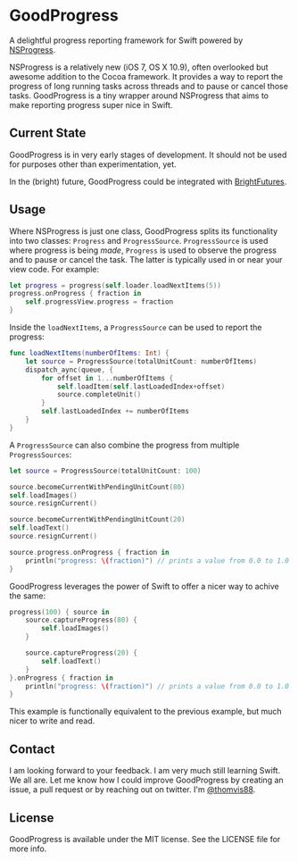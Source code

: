# GoodProgress
A delightful progress reporting framework for Swift powered by [NSProgress](https://developer.apple.com/library/ios/documentation/Foundation/Reference/NSProgress_Class/Reference/Reference.html).

NSProgress is a relatively new (iOS 7, OS X 10.9), often overlooked but awesome addition to the Cocoa framework. It provides a way to report the progress of long running tasks across threads and to pause or cancel those tasks. GoodProgress is a tiny wrapper around NSProgress that aims to make reporting progress super nice in Swift.

## Current State
GoodProgress is in very early stages of development. It should not be used for purposes other than experimentation, yet.

In the (bright) future, GoodProgress could be integrated with [BrightFutures](https://github.com/Thomvis/BrightFutures).

## Usage
Where NSProgress is just one class, GoodProgress splits its functionality into two classes: `Progress` and `ProgressSource`. `ProgressSource` is used where progress is being _made_, `Progress` is used to observe the progress and to pause or cancel the task. The latter is typically used in or near your view code. For example:

```swift
let progress = progress(self.loader.loadNextItems(5))
progress.onProgress { fraction in
	self.progressView.progress = fraction
}
```

Inside the `loadNextItems`, a `ProgressSource` can be used to report the progress:

```swift
func loadNextItems(numberOfItems: Int) {
	let source = ProgressSource(totalUnitCount: numberOfItems)
	dispatch_aync(queue, {
		for offset in 1...numberOfItems {
			self.loadItem(self.lastLoadedIndex+offset)
			source.completeUnit()
		}
		self.lastLoadedIndex += numberOfItems
	}
}
```

A `ProgressSource` can also combine the progress from multiple `ProgressSources`:

```swift
let source = ProgressSource(totalUnitCount: 100)

source.becomeCurrentWithPendingUnitCount(80)
self.loadImages()
source.resignCurrent()

source.becomeCurrentWithPendingUnitCount(20)
self.loadText()
source.resignCurrent()

source.progress.onProgress { fraction in
	println("progress: \(fraction)") // prints a value from 0.0 to 1.0
}
```

GoodProgress leverages the power of Swift to offer a nicer way to achive the same:

```swift
progress(100) { source in
	source.captureProgress(80) {
		self.loadImages()
	}

	source.captureProgress(20) {
		self.loadText()
	}
}.onProgress { fraction in
	println("progress: \(fraction)") // prints a value from 0.0 to 1.0
}
```

This example is functionally equivalent to the previous example, but much nicer to write and read.

## Contact
I am looking forward to your feedback. I am very much still learning Swift. We all are. Let me know how I could improve GoodProgress by creating an issue, a pull request or by reaching out on twitter. I'm [@thomvis88](https://twitter.com/thomvis88).

## License
GoodProgress is available under the MIT license. See the LICENSE file for more info.